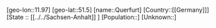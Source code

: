 ﻿---
location: [51.5,11.97]
mapzoom: [7,12] 
mapmarker: city 
type: City
tags:
- geo/City


SpocWebEntityId: 33579
isDeleted: false
confidential: public

---
[geo-lon::11.97]
[geo-lat::51.5]
[name::Querfurt]
[Country::[[Germany]]]
[State :: [[../../Sachsen-Anhalt]] ]
[Population::]
[Unknown::]

